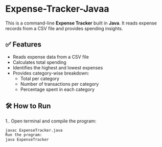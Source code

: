 # Expense-Tracker-Javaa


This is a command-line **Expense Tracker** built in **Java**. It reads expense records from a CSV file and provides spending insights.

## ✅ Features

- Reads expense data from a CSV file
- Calculates total spending
- Identifies the highest and lowest expenses
- Provides category-wise breakdown:
  - Total per category
  - Number of transactions per category
  - Percentage spent in each category

## 🛠 How to Run

1.. Open terminal and compile the program:
   ```bash
   javac ExpenseTracker.java
Run the program:
java ExpenseTracker
